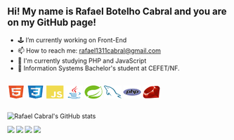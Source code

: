 ## Hi! My name is Rafael Botelho Cabral and you are on my GitHub page!

- 🕹️ I’m currently working on Front-End
- 📫 How to reach me: rafael1311cabral@gmail.com
- 🔋 I'm currently studying PHP and JavaScript 
- 📖 Information Systems Bachelor's student at CEFET/NF.

<div style="display: inline_block"><br>
  <img align="center" alt="Rafa-HTML" height="30" width="40" src="https://raw.githubusercontent.com/devicons/devicon/master/icons/html5/html5-original.svg">
  <img align="center" alt="Rafa-CSS" height="30" width="40" src="https://raw.githubusercontent.com/devicons/devicon/master/icons/css3/css3-original.svg">
  <img align="center" alt="Rafa-Js" height="30" width="40" src="https://raw.githubusercontent.com/devicons/devicon/master/icons/javascript/javascript-plain.svg">
  <img align="center" alt="Rafa-JAVA" height="30" width="40" src="https://raw.githubusercontent.com/devicons/devicon/master/icons/java/java-original.svg"> 
  <img align="center" alt="Rafa-springJAVA" height="30" width="40" src="https://raw.githubusercontent.com/devicons/devicon/master/icons/spring/spring-original.svg"> 
  <img align="center" alt="Rafa-mysql" height="30" width="40" src="https://raw.githubusercontent.com/devicons/devicon/master/icons/mysql/mysql-original.svg">
  <img align="center" alt="Rafa-php" height="30" width="40" src="https://raw.githubusercontent.com/devicons/devicon/master/icons/php/php-original.svg">
  <img align="center" alt="Rafa-ruby" height="30" width="40" src="https://raw.githubusercontent.com/devicons/devicon/master/icons/ruby/ruby-original.svg">
<br>
<br>
</div>

![Rafael Cabral's GitHub stats](https://github-readme-stats.vercel.app/api?username=rafaelbcabral&show_icons=true&theme=transparent)

<a href="https://www.youtube.com/watch?v=487O5XJXMPc&t=1s&ab_channel=Rafael" target="_blank"><img src="https://img.shields.io/badge/YouTube-FF0000?style=for-the-badge&logo=youtube&logoColor=white" target="_blank"></a>
  <a href="https://www.instagram.com/cabralrafael23/" target="_blank"><img src="https://img.shields.io/badge/-Instagram-%23E4405F?style=for-the-badge&logo=instagram&logoColor=white" target="_blank"></a>
  <a href = "[mailto:rafael1311cabral@gmail.com](https://is.gd/uYLLS7)"><img src="https://img.shields.io/badge/-Gmail-%23333?style=for-the-badge&logo=gmail&logoColor=white" target="_blank"></a>
  <a href="https://www.linkedin.com/in/rafael-b-cabral/" target="_blank"><img src="https://img.shields.io/badge/-LinkedIn-%230077B5?style=for-the-badge&logo=linkedin&logoColor=white" target="_blank"></a> 

##


